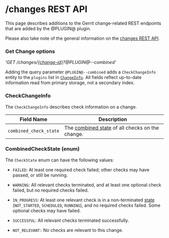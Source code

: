 # /changes REST API

This page describes additions to the Gerrit change-related REST endpoints that
are added by the @PLUGIN@ plugin.

Please also take note of the general information on the
[changes REST API](../../../Documentation/rest-api-changes.html).

### <a id="get-change"> Get Change options
_'GET /changes/[\{change-id\}](../../../Documentation/rest-api-changes.html#change-id)?@PLUGIN@--combined'_

Adding the query parameter `@PLUGIN@--combined` adds a `CheckChangeInfo` entity
to the `plugins` list in
[`ChangeInfo`](../../../Documentation/rest-api-changes.html#change-info). All
fields reflect up-to-date information read from primary storage, not a secondary
index.

### <a id="check-change-info"> CheckChangeInfo

The `CheckChangeInfo` describes check information on a change.

| Field Name             | Description |
| ---------------------- | ----------- |
| `combined_check_state` | The [combined state](#combined-check-state) of all checks on the change.

### <a id="combined-check-state"> CombinedCheckState (enum)

The `CheckState` enum can have the following values:

* `FAILED`: At least one required check failed; other checks may have passed, or
  still be running.

* `WARNING`: All relevant checks terminated, and at least one optional check
  failed, but no required checks failed.

* `IN_PROGRESS`: At least one relevant check is in a non-terminated
  [state](rest-api-checks.md#check-state) (`NOT_STARTED`, `SCHEDULED`,
  `RUNNING`), and no required checks failed. Some optional checks may have
  failed.

* `SUCCESSFUL`: All relevant checks terminated successfully.

* `NOT_RELEVANT:` No checks are relevant to this change.
